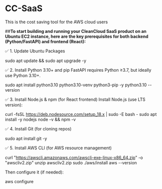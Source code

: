 # CC-SaaS
This is the cost saving tool for the AWS cloud users

##**To start building and running your CleanCloud SaaS product on an Ubuntu EC2 instance, here are the key prerequisites for both backend (Python/FastAPI) and frontend (React):**

✅ 1. Update Ubuntu Packages

sudo apt update && sudo apt upgrade -y

✅ 2. Install Python 3.10+ and pip
FastAPI requires Python ≥3.7, but ideally use Python 3.10+.

sudo apt install python3.10 python3.10-venv python3-pip -y
python3.10 --version

✅ 3. Install Node.js & npm (for React frontend)
Install Node.js (use LTS version):

curl -fsSL https://deb.nodesource.com/setup_18.x | sudo -E bash -
sudo apt install -y nodejs
node -v && npm -v

✅ 4. Install Git (for cloning repos)

sudo apt install git -y

✅ 5. Install AWS CLI (for AWS resource management)

curl "https://awscli.amazonaws.com/awscli-exe-linux-x86_64.zip" -o "awscliv2.zip"
unzip awscliv2.zip
sudo ./aws/install
aws --version

Then configure it (if needed):

aws configure
